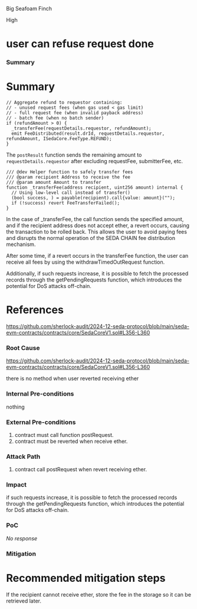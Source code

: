 Big Seafoam Finch

High

# user can refuse request done

### Summary

# Summary

```solidity
// Aggregate refund to requestor containing:
// - unused request fees (when gas used < gas limit)
// - full request fee (when invalid payback address)
// - batch fee (when no batch sender)
if (refundAmount > 0) {
  _transferFee(requestDetails.requestor, refundAmount);
  emit FeeDistributed(result.drId, requestDetails.requestor, refundAmount, ISedaCore.FeeType.REFUND);
}
```

The `postResult` function sends the remaining amount to `requestDetails.requestor` after excluding requestFee, submitterFee, etc.

```solidity
/// @dev Helper function to safely transfer fees
/// @param recipient Address to receive the fee
/// @param amount Amount to transfer
function _transferFee(address recipient, uint256 amount) internal {
  // Using low-level call instead of transfer()
  (bool success, ) = payable(recipient).call{value: amount}("");
  if (!success) revert FeeTransferFailed();
}

```

In the case of _transferFee, the call function sends the specified amount, and if the recipient address does not accept ether, a revert occurs, causing the transaction to be rolled back. This allows the user to avoid paying fees and disrupts the normal operation of the SEDA CHAIN fee distribution mechanism.

After some time, if a revert occurs in the transferFee function, the user can receive all fees by using the withdrawTimedOutRequest function.

Additionally, if such requests increase, it is possible to fetch the processed records through the getPendingRequests function, which introduces the potential for DoS attacks off-chain.

# References

https://github.com/sherlock-audit/2024-12-seda-protocol/blob/main/seda-evm-contracts/contracts/core/SedaCoreV1.sol#L356-L360

### Root Cause

https://github.com/sherlock-audit/2024-12-seda-protocol/blob/main/seda-evm-contracts/contracts/core/SedaCoreV1.sol#L356-L360

there is no method when user reverted receiving ether

### Internal Pre-conditions

nothing

### External Pre-conditions

1. contract must call function postRequest.
2. contract must be reverted when receive ether.

### Attack Path

1. contract call postRequest when revert receiving ether.

### Impact

if such requests increase, it is possible to fetch the processed records through the getPendingRequests function, which introduces the potential for DoS attacks off-chain.

### PoC

_No response_

### Mitigation

# Recommended mitigation steps

If the recipient cannot receive ether, store the fee in the storage so it can be retrieved later.
